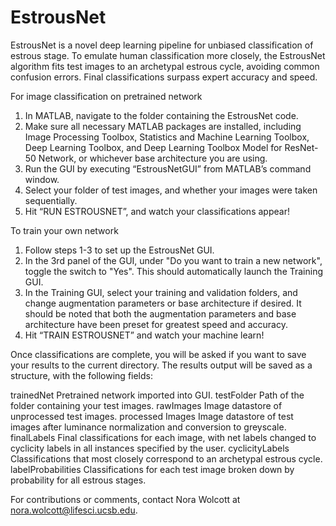 # EstrousNet

EstrousNet is a novel deep learning pipeline for unbiased classification of estrous stage. To emulate human classification more closely, the EstrousNet algorithm fits test images to an archetypal estrous cycle, avoiding common confusion errors. Final classifications surpass expert accuracy and speed.


For image classification on pretrained network
1) In MATLAB, navigate to the folder containing the EstrousNet code.
2) Make sure all necessary MATLAB packages are installed, including Image Processing Toolbox, Statistics and Machine Learning Toolbox, Deep Learning Toolbox, and Deep Learning Toolbox Model for ResNet-50 Network, or whichever base architecture you are using.
3) Run the GUI by executing “EstrousNetGUI” from MATLAB’s command window.
4)  Select your folder of test images, and whether your images were taken sequentially.
5)  Hit “RUN ESTROUSNET”, and watch your classifications appear!


To train your own network
1) Follow steps 1-3 to set up the EstrousNet GUI.
2) In the 3rd panel of the GUI, under "Do you want to train a new network", toggle the switch to "Yes". This should automatically launch the Training GUI.
3) In the Training GUI, select your training and validation folders, and change augmentation parameters or base architecture if desired. It should be noted that both the augmentation parameters and base architecture have been preset for greatest speed and accuracy.
4) Hit “TRAIN ESTROUSNET” and watch your machine learn!


Once classifications are complete, you will be asked if you want to save your results to the current directory. 
The results output will be saved as a structure, with the following fields:

trainedNet          Pretrained network imported into GUI.
testFolder          Path of the folder containing your test images.
rawImages           Image datastore of unprocessed test images.
processed Images    Image datastore of test images after luminance normalization and conversion to greyscale.
finalLabels         Final classifications for each image, with net labels changed to cyclicity labels in all instances specified by the user.
cyclicityLabels     Classifications that most closely correspond to an archetypal estrous cycle.
labelProbabilities  Classifications for each test image broken down by probability for all estrous stages.


For contributions or comments, contact Nora Wolcott at nora.wolcott@lifesci.ucsb.edu.
